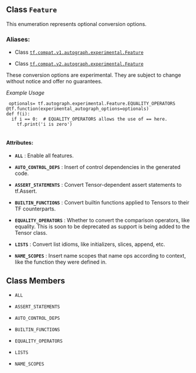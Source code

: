

## Class  `Feature` 
This enumeration represents optional conversion options.



### Aliases:

- Class [ `tf.compat.v1.autograph.experimental.Feature` ](/api_docs/python/tf/autograph/experimental/Feature)

- Class [ `tf.compat.v2.autograph.experimental.Feature` ](/api_docs/python/tf/autograph/experimental/Feature)

These conversion options are experimental. They are subject to change without
notice and offer no guarantees.

<em>Example Usage</em>



```
 optionals= tf.autograph.experimental.Feature.EQUALITY_OPERATORS
@tf.function(experimental_autograph_options=optionals)
def f(i):
  if i == 0:  # EQUALITY_OPERATORS allows the use of == here.
    tf.print('i is zero')
 
```



#### Attributes:

- **`ALL`** : Enable all features.

- **`AUTO_CONTROL_DEPS`** : Insert of control dependencies in the generated code.

- **`ASSERT_STATEMENTS`** : Convert Tensor-dependent assert statements to tf.Assert.

- **`BUILTIN_FUNCTIONS`** : Convert builtin functions applied to Tensors to
their TF counterparts.

- **`EQUALITY_OPERATORS`** : Whether to convert the comparison operators, like
equality. This is soon to be deprecated as support is being added to the
Tensor class.

- **`LISTS`** : Convert list idioms, like initializers, slices, append, etc.

- **`NAME_SCOPES`** : Insert name scopes that name ops according to context, like the
function they were defined in.



## Class Members

-  `ALL`  []()

-  `ASSERT_STATEMENTS`  []()

-  `AUTO_CONTROL_DEPS`  []()

-  `BUILTIN_FUNCTIONS`  []()

-  `EQUALITY_OPERATORS`  []()

-  `LISTS`  []()

-  `NAME_SCOPES`  []()

